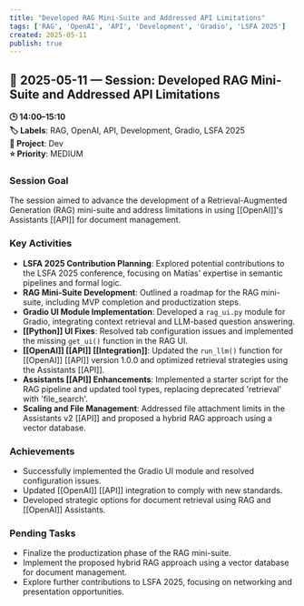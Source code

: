 ```yaml
---
title: "Developed RAG Mini-Suite and Addressed API Limitations"
tags: ['RAG', 'OpenAI', 'API', 'Development', 'Gradio', 'LSFA 2025']
created: 2025-05-11
publish: true
---
```


## 📅 2025-05-11 — Session: Developed RAG Mini-Suite and Addressed API Limitations

**🕒 14:00–15:10**  
**🏷️ Labels**: RAG, OpenAI, API, Development, Gradio, LSFA 2025  
**📂 Project**: Dev  
**⭐ Priority**: MEDIUM  


### Session Goal
The session aimed to advance the development of a Retrieval-Augmented Generation (RAG) mini-suite and address limitations in using [[OpenAI]]'s Assistants [[API]] for document management.

### Key Activities
- **LSFA 2025 Contribution Planning**: Explored potential contributions to the LSFA 2025 conference, focusing on Matías' expertise in semantic pipelines and formal logic.
- **RAG Mini-Suite Development**: Outlined a roadmap for the RAG mini-suite, including MVP completion and productization steps.
- **Gradio UI Module Implementation**: Developed a `rag_ui.py` module for Gradio, integrating context retrieval and LLM-based question answering.
- **[[Python]] UI Fixes**: Resolved tab configuration issues and implemented the missing `get_ui()` function in the RAG UI.
- **[[OpenAI]] [[API]] [[Integration]]**: Updated the `run_llm()` function for [[OpenAI]] [[API]] version 1.0.0 and optimized retrieval strategies using the Assistants [[API]].
- **Assistants [[API]] Enhancements**: Implemented a starter script for the RAG pipeline and updated tool types, replacing deprecated 'retrieval' with 'file_search'.
- **Scaling and File Management**: Addressed file attachment limits in the Assistants v2 [[API]] and proposed a hybrid RAG approach using a vector database.

### Achievements
- Successfully implemented the Gradio UI module and resolved configuration issues.
- Updated [[OpenAI]] [[API]] integration to comply with new standards.
- Developed strategic options for document retrieval using RAG and [[OpenAI]] Assistants.

### Pending Tasks
- Finalize the productization phase of the RAG mini-suite.
- Implement the proposed hybrid RAG approach using a vector database for document management.
- Explore further contributions to LSFA 2025, focusing on networking and presentation opportunities.
